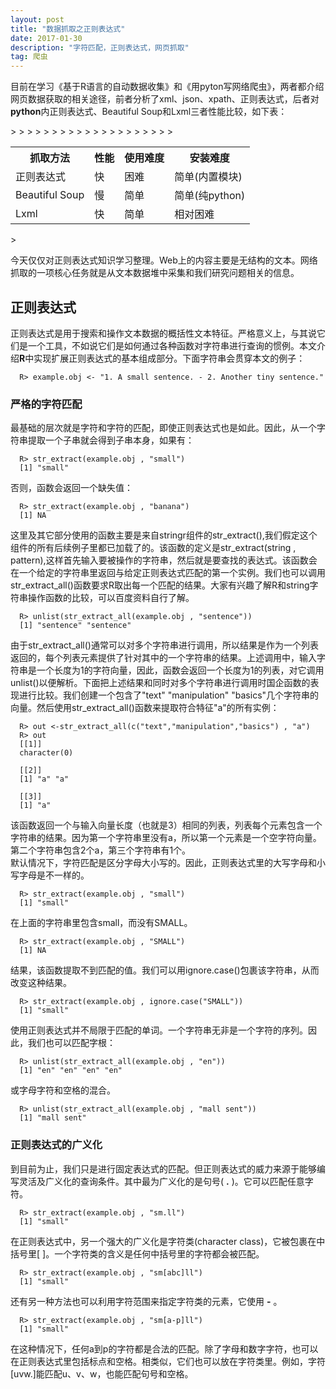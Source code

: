 ```yaml
---
layout: post
title: "数据抓取之正则表达式"
date: 2017-01-30 
description: "字符匹配，正则表达式，网页抓取"
tag: 爬虫 
---  
```

目前在学习《基于R语言的自动数据收集》和《用pyton写网络爬虫》，两者都介绍网页数据获取的相关途径，前者分析了xml、json、xpath、正则表达式，后者对**python**内正则表达式、Beautiful Soup和Lxml三者性能比较，如下表：
<table>
    <tr>
        <th>抓取方法</th>>
        <th>性能</th>>
        <th>使用难度</th>>
        <th>安装难度</th>>
    </tr>>
    <tr>
        <td>正则表达式</td>>
        <td>快</td>>
        <td>困难</td>>
        <td>简单(内置模块)</td>>
    </tr>>
    <tr>
        <td>Beautiful Soup</td>>
        <td>慢</td>>
        <td>简单</td>>
        <td>简单(纯python)</td>>
    </tr>>
    <tr>
        <td>Lxml</td>>
        <td>快</td>>
        <td>简单</td>>
        <td>相对困难</td>>
    </tr>>
</table>>
  
  今天仅仅对正则表达式知识学习整理。Web上的内容主要是无结构的文本。网络抓取的一项核心任务就是从文本数据堆中采集和我们研究问题相关的信息。
  
## 正则表达式
  正则表达式是用于搜索和操作文本数据的概括性文本特征。严格意义上，与其说它们是一个工具，不如说它们是如何通过各种函数对字符串进行查询的惯例。本文介绍**R**中实现扩展正则表达式的基本组成部分。下面字符串会贯穿本文的例子：

      R> example.obj <- "1. A small sentence. - 2. Another tiny sentence."
  
### 严格的字符匹配
  最基础的层次就是字符和字符的匹配，即使正则表达式也是如此。因此，从一个字符串提取一个子串就会得到子串本身，如果有：

      R> str_extract(example.obj , "small")
      [1] "small"

  否则，函数会返回一个缺失值：

      R> str_extract(example.obj , "banana")
      [1] NA
  
  这里及其它部分使用的函数主要是来自stringr组件的str_extract(),我们假定这个组件的所有后续例子里都已加载了的。该函数的定义是str_extract(string , pattern),这样首先输入要被操作的字符串，然后就是要查找的表达式。该函数会在一个给定的字符串里返回与给定正则表达式匹配的第一个实例。我们也可以调用str_extract_all()函数要求R取出每一个匹配的结果。大家有兴趣了解R和string字符串操作函数的比较，可以百度资料自行了解。

      R> unlist(str_extract_all(example.obj , "sentence"))
      [1] "sentence" "sentence"
  
  由于str_extract_all()通常可以对多个字符串进行调用，所以结果是作为一个列表返回的，每个列表元素提供了针对其中的一个字符串的结果。上述调用中，输入字符串是一个长度为1的字符向量，因此，函数会返回一个长度为1的列表，对它调用unlist()以便解析。下面把上述结果和同时对多个字符串进行调用时国企函数的表现进行比较。我们创建一个包含了"text" "manipulation" "basics"几个字符串的向量。然后使用str_extract_all()函数来提取符合特征"a"的所有实例：

      R> out <-str_extract_all(c("text","manipulation","basics") , "a")
      R> out 
      [[1]]
      character(0)

      [[2]]
      [1] "a" "a"

      [[3]]
      [1] "a"

  该函数返回一个与输入向量长度（也就是3）相同的列表，列表每个元素包含一个字符串的结果。因为第一个字符串里没有a，所以第一个元素是一个空字符向量。第二个字符串包含2个a，第三个字符串有1个。  
  默认情况下，字符匹配是区分字母大小写的。因此，正则表达式里的大写字母和小写字母是不一样的。

      R> str_extract(example.obj , "small")
      [1] "small" 
  
  在上面的字符串里包含small，而没有SMALL。

      R> str_extract(example.obj , "SMALL")
      [1] NA

  结果，该函数提取不到匹配的值。我们可以用ignore.case()包裹该字符串，从而改变这种结果。

      R> str_extract(example.obj , ignore.case("SMALL"))
      [1] "small"

  使用正则表达式并不局限于匹配的单词。一个字符串无非是一个字符的序列。因此，我们也可以匹配字根：

      R> unlist(str_extract_all(example.obj , "en"))
      [1] "en" "en" "en" "en"
  
  或字母字符和空格的混合。

      R> unlist(str_extract_all(example.obj , "mall sent"))
      [1] "mall sent"

### 正则表达式的广义化  
  到目前为止，我们只是进行固定表达式的匹配。但正则表达式的威力来源于能够编写灵活及广义化的查询条件。其中最为广义化的是句号( **.** )。它可以匹配任意字符。

      R> str_extract(example.obj , "sm.ll")
      [1] "small" 
  
  在正则表达式中，另一个强大的广义化是字符类(character class)，它被包裹在中括号里[ ]。一个字符类的含义是任何中括号里的字符都会被匹配。

      R> str_extract(example.obj , "sm[abc]ll")
      [1] "small"

  还有另一种方法也可以利用字符范围来指定字符类的元素，它使用 **-** 。

      R> str_extract(example.obj , "sm[a-p]ll")
      [1] "small"

  在这种情况下，任何a到p的字符都是合法的匹配。除了字母和数字字符，也可以在正则表达式里包括标点和空格。相类似，它们也可以放在字符类里。例如，字符[uvw.]能匹配u、v、w，也能匹配句号和空格。
  

